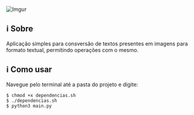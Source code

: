 ![Imgur](https://i.imgur.com/Y95WC0X.png)

## ℹ️ Sobre
Aplicação simples para consversão de textos presentes em imagens para formato textual, permitindo operações com o mesmo.

## ℹ️ Como usar
Navegue pelo terminal até a pasta do projeto e digite:
```Terminal
$ chmod +x dependencias.sh
$ ./dependencias.sh
$ python3 main.py
```
